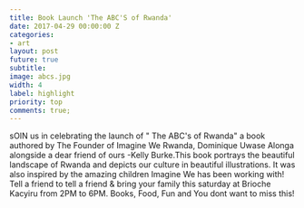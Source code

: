 ```yaml
---
title: Book Launch 'The ABC'S of Rwanda'
date: 2017-04-29 00:00:00 Z
categories:
- art
layout: post
future: true
subtitle: 
image: abcs.jpg
width: 4
label: highlight
priority: top
comments: true;
---
```


sOIN us in celebrating the launch of " The ABC's of Rwanda" a book authored by The Founder of Imagine We Rwanda, Dominique Uwase Alonga alongside a dear friend of ours -Kelly Burke.This book portrays the beautiful landscape of Rwanda and depicts our culture in beautiful illustrations. It was also inspired by the amazing children Imagine We has been working with!
Tell a friend to tell a friend & bring your family this saturday at Brioche Kacyiru from 2PM to 6PM. Books, Food, Fun and You dont want to miss this!

